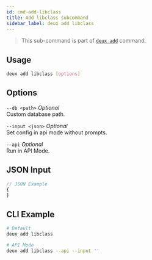 ```yaml
---
id: cmd-add-libclass
title: Add libclass subcommand
sidebar_label: deux add libclass
---
```


> This sub-command is part of [`deux add`](cmd-add.html) command.

## Usage
```bash
deux add libclass [options]
```

## Options
`--db <path>` *Optional*  
Custom database path.

`--input <json>` *Optional*  
Set config in api mode without prompts.

`--api` *Optional*  
Run in API Mode.

## JSON Input
```javascript 
// JSON Example
{
}
```

## CLI Example
```bash
# Default
deux add libclass

# API Mode
deux add libclass --api --input ''
```
